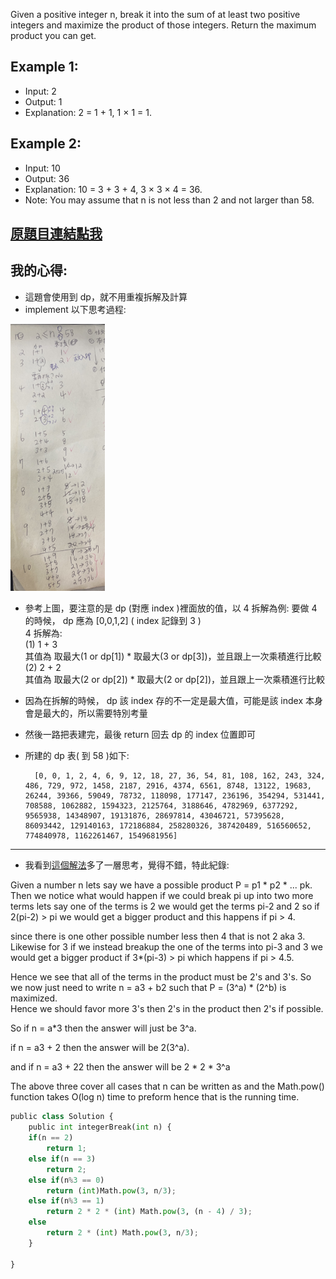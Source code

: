 Given a positive integer n, break it into the sum of at least two positive integers and maximize the product of those integers. Return the maximum product you can get.

## Example 1:

* Input: 2
* Output: 1
* Explanation: 2 = 1 + 1, 1 × 1 = 1.
## Example 2:

* Input: 10
* Output: 36
* Explanation: 10 = 3 + 3 + 4, 3 × 3 × 4 = 36.
* Note: You may assume that n is not less than 2 and not larger than 58.

## [原題目連結點我](https://leetcode.com/problems/integer-break/)
	
## 我的心得:
* 這題會使用到 dp，就不用重複拆解及計算
* implement 以下思考過程:


<img src="./image0.jpeg" width = "30%" height = "30%"/>

* 參考上圖，要注意的是 dp (對應 index )裡面放的值，以 4 拆解為例:
要做 4 的時候， dp 應為 [0,0,1,2] ( index 記錄到 3 )  
4 拆解為:  
(1) 1 + 3   
其值為 取最大(1 or dp[1]) * 取最大(3 or dp[3])，並且跟上一次乘積進行比較  
(2) 2 + 2  
其值為 取最大(2 or dp[2]) * 取最大(2 or dp[2])，並且跟上一次乘積進行比較  
* 因為在拆解的時候， dp 該 index 存的不一定是最大值，可能是該 index 本身會是最大的，所以需要特別考量

* 然後一路把表建完，最後 return 回去 dp 的 index 位置即可

* 所建的 dp 表( 到 58 )如下:

		[0, 0, 1, 2, 4, 6, 9, 12, 18, 27, 36, 54, 81, 108, 162, 243, 324, 486, 729, 972, 1458, 2187, 2916, 4374, 6561, 8748, 13122, 19683, 26244, 39366, 59049, 78732, 118098, 177147, 236196, 354294, 531441, 708588, 1062882, 1594323, 2125764, 3188646, 4782969, 6377292, 9565938, 14348907, 19131876, 28697814, 43046721, 57395628, 86093442, 129140163, 172186884, 258280326, 387420489, 516560652, 774840978, 1162261467, 1549681956]


 
 ----

* 我看到[這個解法](https://leetcode.com/problems/integer-break/discuss/80785/O(log(n))-Time-solution-with-explanation)多了一層思考，覺得不錯，特此紀錄:  

Given a number n lets say we have a possible product P = p1 * p2 * ... pk. Then we notice what would happen if we could break pi up into two more terms lets say one of the terms is 2 we would get the terms pi-2 and 2 so if 2(pi-2) > pi we would get a bigger product and this happens if pi > 4.  

since there is one other possible number less then 4 that is not 2 aka 3. 
Likewise for 3 if we instead breakup the one of the terms into pi-3 and 3 we would get a bigger product if 3*(pi-3) > pi which happens if pi > 4.5.  

Hence we see that all of the terms in the product must be 2's and 3's. So we now just need to write n = a3 + b2 such that P = (3^a) * (2^b) is maximized.   
Hence we should favor more 3's then 2's in the product then 2's if possible.  

So if n = a*3 then the answer will just be 3^a.  

if n = a3 + 2 then the answer will be 2(3^a).  

and if n = a3 + 22 then the answer will be 2 * 2 * 3^a  

The above three cover all cases that n can be written as and the Math.pow() function takes O(log n) time to preform hence that is the running time.  

```python
public class Solution {
    public int integerBreak(int n) {
	if(n == 2)
	    return 1;
	else if(n == 3)
	    return 2;
	else if(n%3 == 0)
	    return (int)Math.pow(3, n/3);
	else if(n%3 == 1)
	    return 2 * 2 * (int) Math.pow(3, (n - 4) / 3);
	else 
	    return 2 * (int) Math.pow(3, n/3);
    }

}
```
